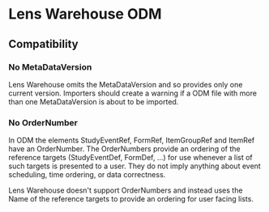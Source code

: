 # Lens Warehouse ODM

## Compatibility

### No MetaDataVersion

Lens Warehouse omits the MetaDataVersion and so provides only one current 
version. Importers should create a warning if a ODM file with more than one
MetaDataVersion is about to be imported.

### No OrderNumber

In ODM the elements StudyEventRef, FormRef, ItemGroupRef and ItemRef have an
OrderNumber. The OrderNumbers provide an ordering of the reference targets 
(StudyEventDef, FormDef, ...) for use whenever a list of such targets is
presented to a user. They do not imply anything about event scheduling, time 
ordering, or data correctness.

Lens Warehouse doesn't support OrderNumbers and instead uses the Name of the
reference targets to provide an ordering for user facing lists.
